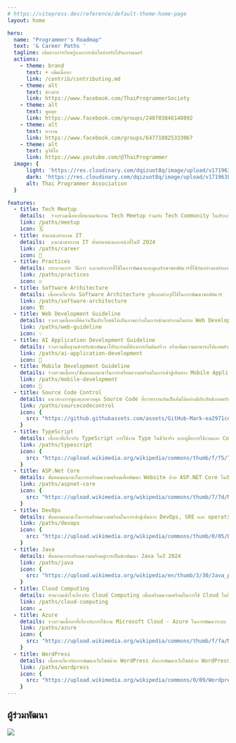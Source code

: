 ```yaml
---
# https://vitepress.dev/reference/default-theme-home-page
layout: home

hero:
  name: "Programmer's Roadmap"
  text: '& Career Paths '
  tagline: เส้นทางการเรียนรู้และการเติบโตสำหรับโปรแกรมเมอร์
  actions:
    - theme: brand
      text: + เพิ่มเนื้อหา
      link: /contrib/contributing.md
    - theme: alt
      text: ข่าวสาร
      link: https://www.facebook.com/ThaiProgrammerSociety
    - theme: alt
      text: พูดคุย
      link: https://www.facebook.com/groups/240703846140892
    - theme: alt
      text: หางาน
      link: https://www.facebook.com/groups/647718825333067
    - theme: alt
      text: ดูวิดีโอ
      link: https://www.youtube.com/@ThaiProgrammer
  image: {
      light: 'https://res.cloudinary.com/dqizuot8q/image/upload/v1719638410/black-tpa_jehxeu.png',
      dark: 'https://res.cloudinary.com/dqizuot8q/image/upload/v1719638410/white-tpa_ye4q4l.png',
      alt: Thai Programmer Association
  }

features:
  - title: Tech Meetup
    details:  รวบรวมเนื้อหาที่สมาคมจัดงาน Tech Meetup ร่วมกับ Tech Community ในประเทศไทย
    link: /paths/meetup
    icon: 🗓️
  - title: ตำแหน่งสายงาน IT
    details:  แนะนำสายงาน IT ทั้งตำแหน่งและหน้าที่ในปี 2024
    link: /paths/career
    icon: 💼
  - title: Practices
    details: กระบวนการ วิธีการ และหลักการที่ใช้ในการพัฒนาและดูแลรักษาซอฟต์แวร์ที่ใช้กันอย่างแพร่หลายในปัจจุบัน
    link: /paths/practices
    icon: ☑️
  - title: Software Architecture
    details: เนื้อหาเกี่ยวกับ Software Architecture รูปแบบต่างๆที่ใช้ในการพัฒนาซอฟต์แวร์
    link: /paths/software-architecture
    icon: 🏗️
  - title: Web Development Guideline
    details: รวบรวมเนื้อหาที่คิดว่าเป็นประโยชน์ให้เห็นภาพกว้างในการเข้ามาทำงานในสาย Web Developers
    link: /paths/web-guideline
    icon: 💡
  - title: AI Application Development Guideline
    details: รวบรวมพื้นฐานสำหรับนักพัฒนาโปรแกรมที่ต้องการเริ่มต้นสร้าง หรือเพิ่มความสามารถให้แอพตัวเองเป็น AI Application
    link: /paths/ai-application-development
    icon: 🤖
  - title: Mobile Development Guideline
    details: รวบรวมเนื้อหา/ขั้นตอนแนะนำในการเตรียมความพร้อมในการเข้าสู่เส้นทาง Mobile Application Development (Framework ต่างๆ) ในปี 2024
    link: /paths/mobile-development
    icon: 📱
  - title: Source Code Control
    details: แนวทางการดูแลและควบคุม Source Code ที่เราทำงานกันเป็นทีมได้อย่างมีประสิทธิภาพครับ
    link: /paths/sourcecodecontrol
    icon: {
      src: "https://github.githubassets.com/assets/GitHub-Mark-ea2971cee799.png"
    }
  - title: TypeScript
    details: เนื้อหาที่เกี่ยวกับ TypeScript การใช้งาน Type ในชีวิตจริง และคู่มือการใช้งานและ Cookbook
    link: /paths/typescript
    icon: {
      src: "https://upload.wikimedia.org/wikipedia/commons/thumb/f/f5/Typescript.svg/1024px-Typescript.svg.png"
    }
  - title: ASP.Net Core
    details: ขั้นตอนแนะนำในการเตรียมความพร้อมเพื่อพัฒนา Website ด้วย ASP.NET Core ในปี 2024
    link: /paths/aspnet-core
    icon: {
      src: "https://upload.wikimedia.org/wikipedia/commons/thumb/7/7d/Microsoft_.NET_logo.svg/150px-Microsoft_.NET_logo.svg.png"
    }
  - title: DevOps
    details: ขั้นตอนแนะนำในการเตรียมความพร้อมในการเข้าสู่เส้นทาง DevOps, SRE และ operations ในปี 2024
    link: /paths/devops
    icon: {
      src: "https://upload.wikimedia.org/wikipedia/commons/thumb/0/05/Devops-toolchain.svg/512px-Devops-toolchain.svg.png?20160907192548"
    }
  - title: Java
    details: ขั้นตอนการเตรียมความพร้อมสู่การเป็นนักพัฒนา Java ในปี 2024
    link: /paths/java
    icon: {
      src: "https://upload.wikimedia.org/wikipedia/en/thumb/3/30/Java_programming_language_logo.svg/800px-Java_programming_language_logo.svg.png"
    }
  - title: Cloud Computing
    details: ทำความเข้าใจเกี่ยวกับ Cloud Computing เพื่อเตรียมความพร้อมในการใช้ Cloud ในปี 2024 
    link: /paths/cloud-computing
    icon: ☁️
  - title: Azure
    details: รวบรวมเนื้อหาที่เกี่ยวกับการใช้งาน Microsoft Cloud - Azure ในการพัฒนาระบบ
    link: /paths/azure
    icon: {
      src: "https://upload.wikimedia.org/wikipedia/commons/thumb/f/fa/Microsoft_Azure.svg/150px-Microsoft_Azure.svg.png"
    }
  - title: WordPress
    details: เนื้อหาเกี่ยวกับการพัฒนาเว็บไซต์ด้วย WordPress ทั้งการพัฒนาเว็บไซต์ด้วย WordPress และการพัฒนา Plugin และ Theme
    link: /paths/wordpress
    icon: {
      src: "https://upload.wikimedia.org/wikipedia/commons/0/09/Wordpress-Logo.svg"
    }
---
```


## ผู้ร่วมพัฒนา
<img src = "https://contrib.rocks/image?repo=ThaiProgrammer/tpa-path"/>